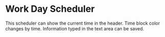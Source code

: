 # Work Day Scheduler

This scheduler can show the current time in the header. 
Time block color changes by time. 
Information typed in the text area can be saved. 